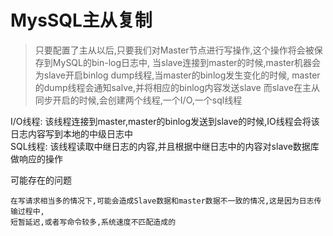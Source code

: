 # MysSQL主从复制

> 只要配置了主从以后,只要我们对Master节点进行写操作,这个操作将会被保存到MySQL的bin-log日志中,
> 当slave连接到master的时候,master机器会为slave开启binlog dump线程,当master的binlog发生变化的时候,
> master的dump线程会通知salve,并将相应的binlog内容发送slave
> 而slave在主从同步开启的时候,会创建两个线程,一个I/O,一个sql线程

I/O线程:
该线程连接到master,master的binlog发送到slave的时候,IO线程会将该日志内容写到本地的中级日志中  
SQL线程:
该线程读取中继日志的内容,并且根据中继日志中的内容对slave数据库做响应的操作

可能存在的问题
```text
在写请求相当多的情况下,可能会造成Slave数据和master数据不一致的情况,这是因为日志传输过程中,
短暂延迟,或者写命令较多,系统速度不匹配造成的
```

